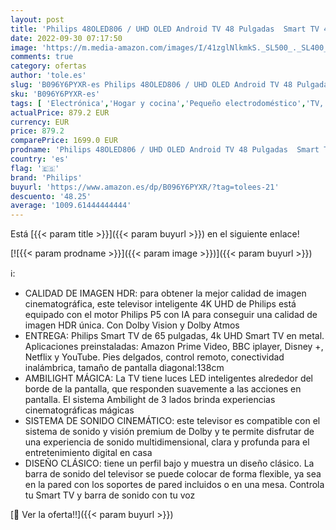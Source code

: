 ```yaml
---
layout: post
title: 'Philips 48OLED806 / UHD OLED Android TV 48 Pulgadas  Smart TV 4K con Ambilight  Imagen HDR Vibrante  Visión Dolby cinematográfica y Sonido Atmos  Compatible con Google Assistance y Alexa  Plateada'
date: 2022-09-30 07:17:50
image: 'https://m.media-amazon.com/images/I/41zglNlkmkS._SL500_._SL400_.jpg'
comments: true
category: ofertas
author: 'tole.es'
slug: 'B096Y6PYXR-es Philips 48OLED806 / UHD OLED Android TV 48 Pulgadas Smart...'
sku: 'B096Y6PYXR-es'
tags: [ 'Electrónica','Hogar y cocina','Pequeño electrodoméstico','TV, vídeo y home cinema','Televisores','philips','smart','tv','🇪🇸', ]
actualPrice: 879.2 EUR
currency: EUR
price: 879.2
comparePrice: 1699.0 EUR
prodname: 'Philips 48OLED806 / UHD OLED Android TV 48 Pulgadas  Smart TV 4K con Ambilight  Imagen HDR Vibrante  Visión Dolby cinematográfica y Sonido Atmos  Compatible con Google Assistance y Alexa  Plateada'
country: 'es'
flag: '🇪🇸'
brand: 'Philips'
buyurl: 'https://www.amazon.es/dp/B096Y6PYXR/?tag=tolees-21'
descuento: '48.25'
average: '1009.61444444444'
---
```


Está [{{< param title >}}]({{< param buyurl >}}) en el siguiente enlace!

[![{{< param prodname >}}]({{< param image >}})]({{< param buyurl >}})

ℹ️:

- CALIDAD DE IMAGEN HDR: para obtener la mejor calidad de imagen cinematográfica, este televisor inteligente 4K UHD de Philips está equipado con el motor Philips P5 con IA para conseguir una calidad de imagen HDR única. Con Dolby Vision y Dolby Atmos
- ENTREGA: Philips Smart TV de 65 pulgadas, 4k UHD Smart TV en metal. Aplicaciones preinstaladas: Amazon Prime Video, BBC iplayer, Disney +, Netflix y YouTube. Pies delgados, control remoto, conectividad inalámbrica, tamaño de pantalla diagonal:138cm
- AMBILIGHT MÁGICA: La TV tiene luces LED inteligentes alrededor del borde de la pantalla, que responden suavemente a las acciones en pantalla. El sistema Ambilight de 3 lados brinda experiencias cinematográficas mágicas
- SISTEMA DE SONIDO CINEMÁTICO: este televisor es compatible con el sistema de sonido y visión premium de Dolby y te permite disfrutar de una experiencia de sonido multidimensional, clara y profunda para el entretenimiento digital en casa
- DISEÑO CLÁSICO: tiene un perfil bajo y muestra un diseño clásico. La barra de sonido del televisor se puede colocar de forma flexible, ya sea en la pared con los soportes de pared incluidos o en una mesa. Controla tu Smart TV y barra de sonido con tu voz

[🛒 Ver la oferta!!]({{< param buyurl >}})
